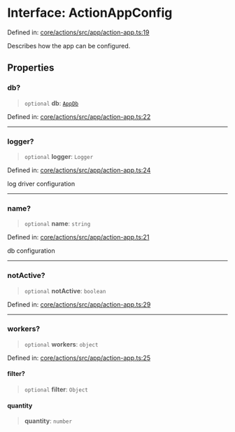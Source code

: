 # Interface: ActionAppConfig

Defined in: [core/actions/src/app/action-app.ts:19](https://github.com/LaWebcapsule/orbits/blob/91e23ed9e774f700a33dffa669d7826eb3819015/core/actions/src/app/action-app.ts#L19)

Describes how the app can be configured.

## Properties

### db?

> `optional` **db**: [`AppDb`](AppDb.md)

Defined in: [core/actions/src/app/action-app.ts:22](https://github.com/LaWebcapsule/orbits/blob/91e23ed9e774f700a33dffa669d7826eb3819015/core/actions/src/app/action-app.ts#L22)

***

### logger?

> `optional` **logger**: `Logger`

Defined in: [core/actions/src/app/action-app.ts:24](https://github.com/LaWebcapsule/orbits/blob/91e23ed9e774f700a33dffa669d7826eb3819015/core/actions/src/app/action-app.ts#L24)

log driver configuration

***

### name?

> `optional` **name**: `string`

Defined in: [core/actions/src/app/action-app.ts:21](https://github.com/LaWebcapsule/orbits/blob/91e23ed9e774f700a33dffa669d7826eb3819015/core/actions/src/app/action-app.ts#L21)

db configuration

***

### notActive?

> `optional` **notActive**: `boolean`

Defined in: [core/actions/src/app/action-app.ts:29](https://github.com/LaWebcapsule/orbits/blob/91e23ed9e774f700a33dffa669d7826eb3819015/core/actions/src/app/action-app.ts#L29)

***

### workers?

> `optional` **workers**: `object`

Defined in: [core/actions/src/app/action-app.ts:25](https://github.com/LaWebcapsule/orbits/blob/91e23ed9e774f700a33dffa669d7826eb3819015/core/actions/src/app/action-app.ts#L25)

#### filter?

> `optional` **filter**: `Object`

#### quantity

> **quantity**: `number`
